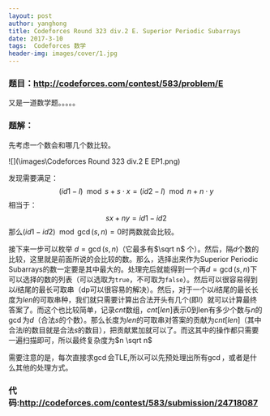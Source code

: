 ```yaml
---
layout: post
author: yanghong
title: Codeforces Round 323 div.2 E. Superior Periodic Subarrays
date: 2017-3-10
tags:  Codeforces 数学
header-img: images/cover/1.jpg
---
```

### 题目：http://codeforces.com/contest/583/problem/E

又是一道数学题。。。。。

<!--more-->

### 题解：

先考虑一个数会和哪几个数比较。

![](\images\Codeforces Round 323 div.2 E EP1.png)

发现需要满足：
$$ (id1-l) \mod s +s \cdot x = (id2-l) \mod n + n \cdot y $$
相当于：
$$ sx+ny = id1-id2 $$
那么$(id1-id2) \mod \gcd(s,n) = 0$时两数就会比较。

接下来一步可以枚举 $d=\gcd(s,n)​$（它最多有$\sqrt n​$ 个）。然后，隔$d​$个数的比较，这里就是前面所说的会比较的数。那么，选择出来作为Superior Periodic Subarrays的数一定要是其中最大的。处理完后就能得到一个再$d=\gcd(s,n)​$下可以选择的数的列表（可以选取为`true`，不可取为`false`）。然后可以很容易得到以$i​$结尾的最长可取串（dp可以很容易的解决）。然后，对于一个以$i​$结尾的最长长度为$len​$的可取串种，我们就只需要计算出合法开头有几个(即$l​$）就可以计算最终答案了。而这个也比较简单，记录$cnt​$数组，$cnt[len]​$表示0到len有多少个数与$n​$的$\gcd​$为$d​$（合法$s​$的个数）。那么长度为$len​$的可取串对答案的贡献为$cnt[len]​$（其中合法$l​$的数目就是合法$s​$的数目），把贡献累加就可以了。而这其中的操作都只需要一遍扫描即可，所以最终复杂度为$n \sqrt n​$

需要注意的是，每次直接求$\gcd$会TLE,所以可以先预处理出所有$\gcd$，或者是什么其他的处理方式。

### 代码:http://codeforces.com/contest/583/submission/24718087